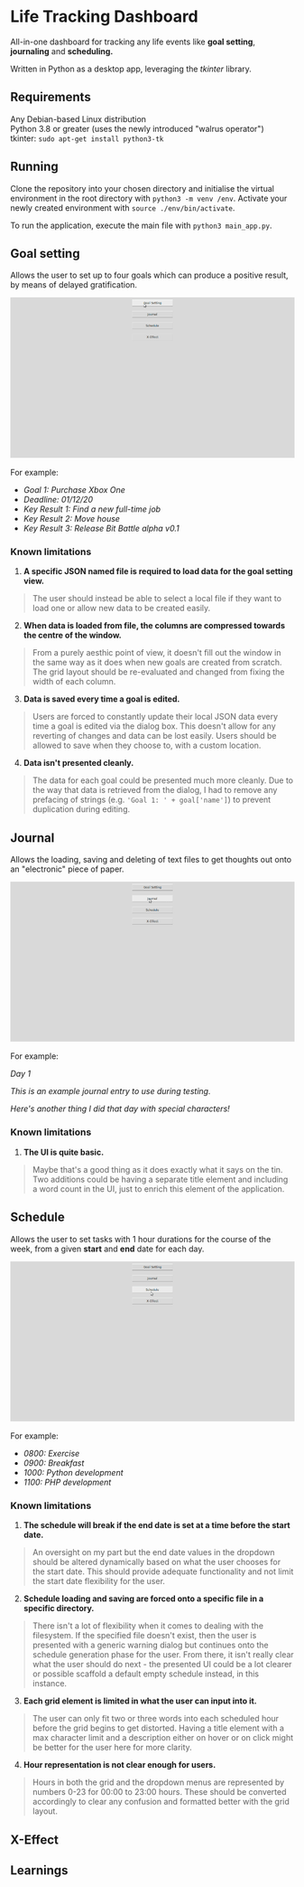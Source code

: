 # Life Tracking Dashboard

All-in-one dashboard for tracking any life events like **goal setting**, **journaling** and **scheduling.**

Written in Python as a desktop app, leveraging the *tkinter* library.

## Requirements

Any Debian-based Linux distribution  
Python 3.8 or greater (uses the newly introduced "walrus operator")   
tkinter: `sudo apt-get install python3-tk`

## Running

Clone the repository into your chosen directory and initialise the virtual environment in the root directory with `python3 -m venv /env`. Activate your newly created environment with `source ./env/bin/activate`.

To run the application, execute the main file with `python3 main_app.py`.

## Goal setting

Allows the user to set up to four goals which can produce a positive result, by means of delayed gratification. 

![Goal Setting preview](/gifs/intro_goals_opt_75.gif)

For example:

- *Goal 1: Purchase Xbox One*
- *Deadline: 01/12/20*
- *Key Result 1: Find a new full-time job*
- *Key Result 2: Move house*
- *Key Result 3: Release Bit Battle alpha v0.1*

### Known limitations

1. **A specific JSON named file is required to load data for the goal setting view.**  
> The user should instead be able to select a local file if they want to load one or allow new data to be created easily.
2. **When data is loaded from file, the columns are compressed towards the centre of the window.**
> From a purely aesthic point of view, it doesn't fill out the window in the same way as it does when new goals are created from scratch. The grid layout should be re-evaluated and changed from fixing the width of each column.
3. **Data is saved every time a goal is edited.**
> Users are forced to constantly update their local JSON data every time a goal is edited via the dialog box. This doesn't allow for any reverting of changes and data can be lost easily. Users should be allowed to save when they choose to, with a custom location.
4. **Data isn't presented cleanly.**
> The data for each goal could be presented much more cleanly. Due to the way that data is retrieved from the dialog, I had to remove any prefacing of strings (e.g. `'Goal 1: ' + goal['name']`) to prevent duplication during editing.

## Journal

Allows the loading, saving and deleting of text files to get thoughts out onto an "electronic" piece of paper.

![Journal preview](/gifs/intro_journal_opt_75.gif)

For example:

*Day 1*

*This is an example journal entry to use during testing.*

*Here's another thing I did that day with special characters!*

### Known limitations

1. **The UI is quite basic.**
> Maybe that's a good thing as it does exactly what it says on the tin. Two additions could be having a separate title element and including a word count in the UI, just to enrich this element of the application.

## Schedule

Allows the user to set tasks with 1 hour durations for the course of the week, from a given **start** and **end** date for each day.

![Schedule preview](/gifs/intro_schedule_opt_75.gif)

For example:

- *0800: Exercise*
- *0900: Breakfast*
- *1000: Python development*
- *1100: PHP development*

### Known limitations

1. **The schedule will break if the end date is set at a time before the start date.**
> An oversight on my part but the end date values in the dropdown should be altered dynamically based on what the user chooses for the start date. This should provide adequate functionality and not limit the start date flexibility for the user.
2. **Schedule loading and saving are forced onto a specific file in a specific directory.**
> There isn't a lot of flexibility when it comes to dealing with the filesystem. If the specified file doesn't exist, then the user is presented with a generic warning dialog but continues onto the schedule generation phase for the user. From there, it isn't really clear what the user should do next - the presented UI could be a lot clearer or possible scaffold a default empty schedule instead, in this instance.
3. **Each grid element is limited in what the user can input into it.**
> The user can only fit two or three words into each scheduled hour before the grid begins to get distorted. Having a title element with a max character limit and a description either on hover or on click might be better for the user here for more clarity.
4. **Hour representation is not clear enough for users.**
> Hours in both the grid and the dropdown menus are represented by numbers 0-23 for 00:00 to 23:00 hours. These should be converted accordingly to clear any confusion and formatted better with the grid layout.

## X-Effect

## Learnings